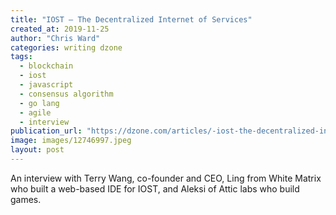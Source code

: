```yaml
---
title: "IOST — The Decentralized Internet of Services"
created_at: 2019-11-25
author: "Chris Ward"
categories: writing dzone
tags: 
  - blockchain
  - iost
  - javascript
  - consensus algorithm
  - go lang
  - agile
  - interview
publication_url: "https://dzone.com/articles/-iost-the-decentralized-internet-of-services"
image: images/12746997.jpeg
layout: post
---
```

An interview with Terry Wang, co-founder and CEO, Ling from White Matrix who built a web-based IDE for IOST, and Aleksi of Attic labs who build games.

